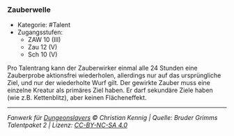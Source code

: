 <!---
Dies ist ein Fanwerk für DUNGEONSLAYERS © von Christian Kennig

Quellen:      [Bruder Grimms Talentpaket 2](https://www.f-space.de/ds4/downloads.html)
              [Talentbeschreibungen](https://www.f-space.de/ds4/tools-talentcards.html)
License:      [CC-BY-NC-SA 4.0](https://creativecommons.org/licenses/by-nc-sa/4.0/deed.de)
Richtlinien:  [Fanwerkrichtlinien](https://www.dungeonslayers.net/fanwerk-richtlinien/)
Autor:        Zauberlehrling
-->

### Zauberwelle

- Kategorie: #Talent
- Zugangsstufen:
  - ZAW 10 (III)
  - Zau 12 (V)
  - Sch 10 (V)

Pro Talentrang kann der Zauberwirker einmal alle 24 Stunden eine Zauberprobe aktionsfrei wiederholen, allerdings nur auf das ursprüngliche Ziel, und nur der wiederholte Wurf gilt. Der gewirkte Zauber muss eine einzelne Kreatur als primäres Ziel haben. Er darf sekundäre Ziele haben (wie z.B. Kettenblitz), aber keinen Flächeneffekt.

---

_Fanwerk für [Dungeonslayers](https://www.dungeonslayers.net/) © Christian Kennig | Quelle: Bruder Grimms Talentpaket 2 | Lizenz: [CC-BY-NC-SA 4.0](https://creativecommons.org/licenses/by-nc-sa/4.0/deed.de)_
